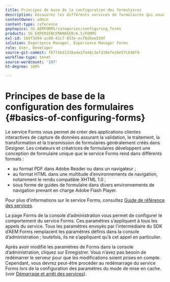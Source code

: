 ```yaml
---
title: Principes de base de la configuration des formulaires
description: Découvrez les différents services de formulaires qui vous permettent de créer des applications interactives de capture de données.
contentOwner: admin
content-type: reference
geptopics: SG_AEMFORMS/categories/configuring_forms
products: SG_EXPERIENCEMANAGER/6.5/FORMS
exl-id: 169f3d94-ac00-41c7-853e-ecf0dbee559f
solution: Experience Manager, Experience Manager Forms
role: User, Developer
source-git-commit: f6771bd1338a4e27a48c3efd39efe18e57cb98f9
workflow-type: tm+mt
source-wordcount: '197'
ht-degree: 100%

---
```


# Principes de base de la configuration des formulaires {#basics-of-configuring-forms}

Le service Forms vous permet de créer des applications clientes interactives de capture de données assurant la validation, le traitement, la transformation et la transmission de formulaires généralement créés dans Designer. Les créateurs et créatrices de formulaires développent une conception de formulaire unique que le service Forms rend dans différents formats :

* au format PDF dans Adobe Reader ou dans un navigateur ;
* au format HTML dans une multitude d’environnements de navigation, notamment le rendu compatible XHTML 1.0 ;
* sous forme de guides de formulaire dans divers environnements de navigation prenant en charge Adobe Flash Player.

Pour plus d’informations sur le service Forms, consultez [Guide de référence des services](https://help.adobe.com/fr_FR/livecycle/11.0/Services/index.html).

La page Forms de la console d’administration vous permet de configurer le comportement du service Forms. Ces paramètres s’appliquent à tous les appels du service. Tous les paramètres envoyés par l’intermédiaire du SDK d’AEM Forms remplacent les paramètres définis dans la console d’administration ; toutefois, ils ne s’appliquent qu’à cet appel en particulier.

Après avoir modifié les paramètres de Forms dans la console d’administration, cliquez sur Enregistrer. Vous n’avez pas besoin de redémarrer le serveur pour que les modifications soient prises en compte. Cependant, vous devrez peut-être procéder au redémarrage du service Forms lors de la configuration des paramètres du mode de mise en cache. (voir [Démarrage et arrêt des services](/help/forms/using/admin-help/starting-stopping-services.md#starting-and-stopping-services)).
